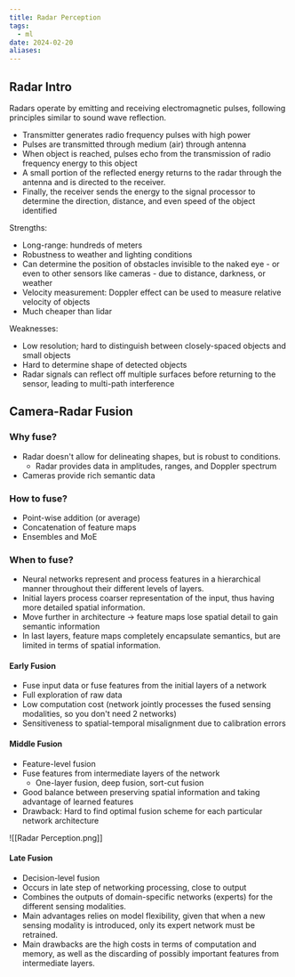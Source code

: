 ```yaml
---
title: Radar Perception
tags:
  - ml
date: 2024-02-20
aliases:
---
```

## Radar Intro
Radars operate by emitting and receiving electromagnetic pulses, following principles similar to sound wave reflection.
- Transmitter generates radio frequency pulses with high power
- Pulses are transmitted through medium (air) through antenna
- When object is reached, pulses echo from the transmission of radio frequency energy to this object
- A small portion of the reflected energy returns to the radar through the antenna and is directed to the receiver. 
- Finally, the receiver sends the energy to the signal processor to determine the direction, distance, and even speed of the object identified

Strengths:
- Long-range: hundreds of meters
- Robustness to weather and lighting conditions
- Can determine the position of obstacles invisible to the naked eye - or even to other sensors like cameras - due to distance, darkness, or weather
- Velocity measurement: Doppler effect can be used to measure relative velocity of objects
- Much cheaper than lidar

Weaknesses:
- Low resolution; hard to distinguish between closely-spaced objects and small objects
- Hard to determine shape of detected objects
- Radar signals can reflect off multiple surfaces before returning to the sensor, leading to multi-path interference

## Camera-Radar Fusion

### Why fuse?
- Radar doesn't allow for delineating shapes, but is robust to conditions. 
	- Radar provides data in amplitudes, ranges, and Doppler spectrum
- Cameras provide rich semantic data

### How to fuse?
- Point-wise addition (or average)
- Concatenation of feature maps
- Ensembles and MoE

### When to fuse?
- Neural networks represent and process features in a hierarchical manner throughout their different levels of layers.
- Initial layers process coarser representation of the input, thus having more detailed spatial information.
- Move further in architecture → feature maps lose spatial detail to gain semantic information
- In last layers, feature maps completely encapsulate semantics, but are limited in terms of spatial information.

#### Early Fusion
- Fuse input data or fuse features from the initial layers of a network
- Full exploration of raw data
- Low computation cost (network jointly processes the fused sensing modalities, so you don't need 2 networks)
- Sensitiveness to spatial-temporal misalignment due to calibration errors

#### Middle Fusion
- Feature-level fusion
- Fuse features from intermediate layers of the network
	- One-layer fusion, deep fusion, sort-cut fusion
- Good balance between preserving spatial information and taking advantage of learned features
- Drawback: Hard to find optimal fusion scheme for each particular network architecture

![[Radar Perception.png]]

#### Late Fusion
- Decision-level fusion
- Occurs in late step of networking processing, close to output
- Combines the outputs of domain-specific networks (experts) for the different sensing modalities.
- Main advantages relies on model flexibility, given that when a new sensing modality is introduced, only its expert network must be retrained. 
- Main drawbacks are the high costs in terms of computation and memory, as well as the discarding of possibly important features from intermediate layers.